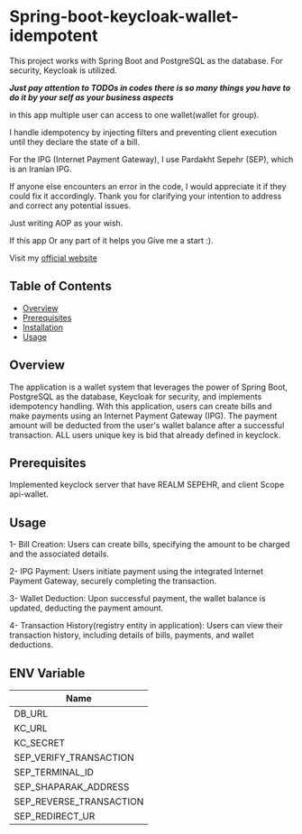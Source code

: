 # Spring-boot-keycloak-wallet-idempotent

This project works with Spring Boot and PostgreSQL as the database. For security, Keycloak is utilized.

***Just pay attention to TODOs in codes there is so many things you have to do it by your self as your business aspects***

in this app multiple user can access to one wallet(wallet for group).

I handle idempotency by injecting filters and preventing client execution until they declare the state of a bill.

For the IPG (Internet Payment Gateway), I use Pardakht Sepehr (SEP), which is an Iranian IPG.

If anyone else encounters an error in the code, I would appreciate it if they could fix it accordingly.
Thank you for clarifying your intention to address and correct any potential issues.

Just writing AOP as your wish.

If this app Or any part of it helps you Give me a start :).

Visit my [official website](https://sepehrasadiyan.me)
## Table of Contents

- [Overview](#overview)
- [Prerequisites](#prerequisites)
- [Installation](#installation)
- [Usage](#usage)

## Overview

The application is a wallet system that leverages the power of Spring Boot,
PostgreSQL as the database, Keycloak for security, and implements idempotency handling.
With this application, users can create bills and make payments using an Internet Payment Gateway (IPG).
The payment amount will be deducted from the user's wallet balance after a successful transaction.
ALL users unique key is bid that already defined in keyclock.
## Prerequisites
Implemented keyclock server that have REALM SEPEHR, and client Scope api-wallet.

## Usage
1- Bill Creation: Users can create bills, specifying the amount to be charged and the associated details.

2- IPG Payment: Users initiate payment using the integrated Internet Payment Gateway, securely completing the transaction.

3- Wallet Deduction: Upon successful payment, the wallet balance is updated, deducting the payment amount.

4- Transaction History(registry entity in application): Users can view their transaction history, including details of bills, payments, and wallet deductions.
## ENV Variable

| Name           |
|----------------|
| DB_URL         |
| KC_URL         |
| KC_SECRET      |
|SEP_VERIFY_TRANSACTION|
|SEP_TERMINAL_ID|
|SEP_SHAPARAK_ADDRESS|
|SEP_REVERSE_TRANSACTION|
|SEP_REDIRECT_UR|


